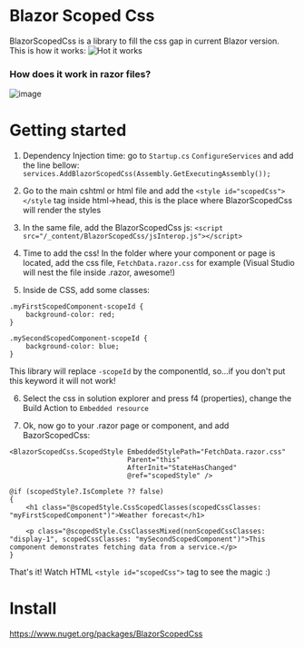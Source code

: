 # Blazor Scoped Css
BlazorScopedCss is a library to fill the css gap in current Blazor version.
This is how it works:
![Hot it works](https://user-images.githubusercontent.com/729956/63617351-a1790880-c5bf-11e9-88bf-53b0b1fbc631.gif)

### How does it work in razor files?
![image](https://user-images.githubusercontent.com/729956/63719736-ffa62580-c823-11e9-9138-3e0db85d534e.png)


# Getting started
1. Dependency Injection time: go to `Startup.cs` `ConfigureServices` and add the line bellow:
`services.AddBlazorScopedCss(Assembly.GetExecutingAssembly());`

2. Go to the main cshtml or html file and add the `<style id="scopedCss"></style` tag inside html->head, this is the place where BlazorScopedCss will render the styles

3. In the same file, add the BlazorScopedCss js: `<script src="/_content/BlazorScopedCss/jsInterop.js"></script>`

4. Time to add the css! In the folder where your component or page is located, add the css file, `FetchData.razor.css` for example (Visual Studio will nest the file inside .razor, awesome!)

5. Inside de CSS, add some classes:
```
.myFirstScopedComponent-scopeId {
    background-color: red;
}

.mySecondScopedComponent-scopeId {
    background-color: blue;
}
```

This library will replace `-scopeId` by the componentId, so...if you don't put this keyword it will not work!

6. Select the css in solution explorer and press f4 (properties), change the Build Action to `Embedded resource`

7. Ok, now go to your .razor page or component, and add BazorScopedCss:
```
<BlazorScopedCss.ScopedStyle EmbeddedStylePath="FetchData.razor.css"
                             Parent="this"
                             AfterInit="StateHasChanged"
                             @ref="scopedStyle" />

@if (scopedStyle?.IsComplete ?? false)
{
    <h1 class="@scopedStyle.CssScopedClasses(scopedCssClasses: "myFirstScopedComponent")">Weather forecast</h1>

    <p class="@scopedStyle.CssClassesMixed(nonScopedCssClasses: "display-1", scopedCssClasses: "mySecondScopedComponent")">This component demonstrates fetching data from a service.</p>
}
```


That's it! Watch HTML `<style id="scopedCss">` tag to see the magic :)

# Install
https://www.nuget.org/packages/BlazorScopedCss
